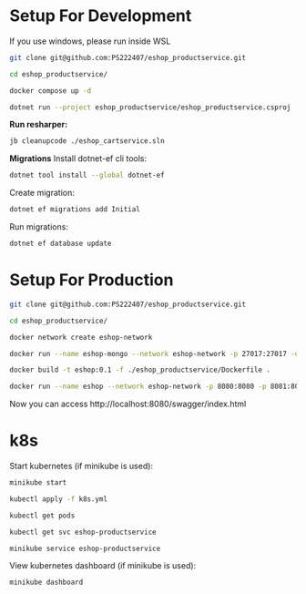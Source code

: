 # Setup For Development
If you use windows, please run inside WSL  
```bash
git clone git@github.com:PS222407/eshop_productservice.git  
```
```bash
cd eshop_productservice/  
```
```bash
docker compose up -d  
```
```bash
dotnet run --project eshop_productservice/eshop_productservice.csproj
```

**Run resharper:**
```bash
jb cleanupcode ./eshop_cartservice.sln
```
**Migrations**
Install dotnet-ef cli tools:
```bash
dotnet tool install --global dotnet-ef
```
Create migration:
```bash
dotnet ef migrations add Initial
```
Run migrations:
```bash
dotnet ef database update
```

# Setup For Production
```bash
git clone git@github.com:PS222407/eshop_productservice.git  
```
```bash
cd eshop_productservice/  
```
```bash
docker network create eshop-network  
```
```bash
docker run --name eshop-mongo --network eshop-network -p 27017:27017 -d mongo:8.0  
```
```bash
docker build -t eshop:0.1 -f ./eshop_productservice/Dockerfile .  
```
```bash
docker run --name eshop --network eshop-network -p 8080:8080 -p 8081:8081 -d eshop:0.1  
```
Now you can access http://localhost:8080/swagger/index.html  

# k8s
Start kubernetes (if minikube is used):  
```bash
minikube start  
```
```bash
kubectl apply -f k8s.yml  
```
```bash
kubectl get pods  
```
```bash
kubectl get svc eshop-productservice  
```
```bash
minikube service eshop-productservice
```
View kubernetes dashboard (if minikube is used):  
```bash
minikube dashboard  
```
